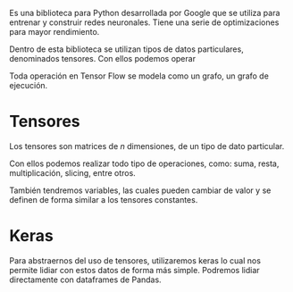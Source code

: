 Es una biblioteca para Python desarrollada por Google que se utiliza para entrenar y construir redes neuronales. Tiene una serie de optimizaciones para mayor rendimiento.

Dentro de esta biblioteca se utilizan tipos de datos particulares, denominados tensores. Con ellos podemos operar

Toda operación en Tensor Flow se modela como un grafo, un grafo de ejecución.

# Tensores

Los tensores son matrices de $n$ dimensiones, de un tipo de dato particular. 

Con ellos podemos realizar todo tipo de operaciones, como: suma, resta, multiplicación, slicing, entre otros.

También tendremos variables, las cuales pueden cambiar de valor y se definen de forma similar a los tensores constantes.

# Keras

Para abstraernos del uso de tensores, utilizaremos keras lo cual nos permite lidiar con estos datos de forma más simple. Podremos lidiar directamente con dataframes de Pandas.
